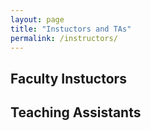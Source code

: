 ```yaml
---
layout: page
title: "Instuctors and TAs"
permalink: /instructors/
---
```


## Faculty Instuctors ##

## Teaching Assistants ##
